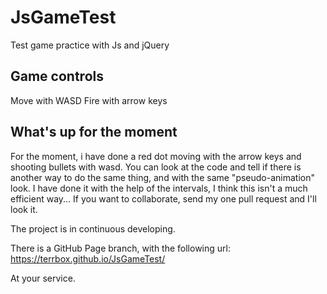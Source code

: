 # JsGameTest
Test game practice with Js and jQuery

## Game controls
Move with WASD
Fire with arrow keys

## What's up for the moment
For the moment, i have done a red dot moving with the arrow keys and shooting bullets with wasd. You can look at the code and tell if there is another way to do the same thing, and with the same "pseudo-animation" look. I have done it with the help of the intervals, I think this isn't a much efficient way... If you want to collaborate, send my one pull request and I'll look it. 

The project is in continuous developing.

There is a GitHub Page branch, with the following url: https://terrbox.github.io/JsGameTest/

At your service.

